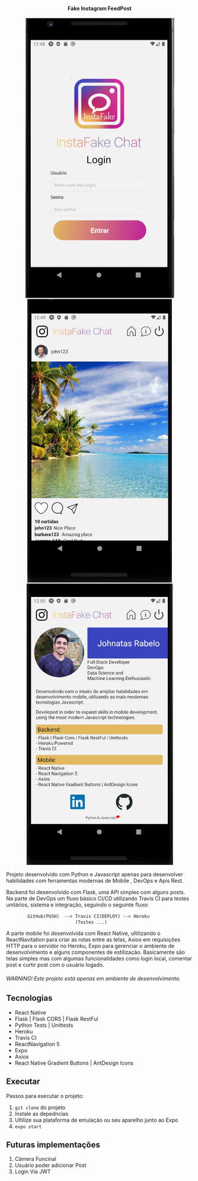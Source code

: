 <h4 align="center">
    Fake Instagram FeedPost
</h4>
<p align="center">
  
  
  <img alt="GitHub last commit" src="https://github.com/johnatasr/Fake-Instagram-FeedPost/blob/master/Screens/1.PNG">
  <img alt="Repository issues" src="https://github.com/johnatasr/Fake-Instagram-FeedPost/blob/master/Screens/2.PNG">
  <img alt="Repository issues" src="https://github.com/johnatasr/Fake-Instagram-FeedPost/blob/master/Screens/3.PNG">
  

</p>

Projeto desenvolvido com Python e Javascript apenas para desenvolver habilidades com ferramentas modernas de Mobile , DevOps e Apis Rest.

Backend foi desenvolvido com Flask, uma API simples com alguns posts. Na parte de DevOps um fluxo básico CI/CD utilizando Travis CI para testes unitários, sistema e integração, seguindo o seguinte fluxo: 

            GitHub(PUSH)  --> Travis CI(DEPLOY) --> Heroku
                              (Testes ...)

A parte mobile foi desenvolvida com React Native, ultilizando o ReactNavitation para criar as rotas entre as telas, Axios em requisições HTTP para o servidor no Heroku, Expo para gerenciar o ambiente de desenvolvimento e alguns componentes de estilização. Basicamente são telas simples mas com algumas funcionalidades como login local, comentar post e curtir post com o usuário logado.


###### WARNING! Este projeto está apenas em ambiente de desenvolvimento.

## Tecnologias

* React Native 
* Flask | Flask CORS | Flask RestFul 
* Python Tests | Unittests
* Heroku
* Travis CI 
* ReactNavigation 5 
* Expo
* Axios
* React Native Gradient Buttons | AntDesign Icons

## Executar

Passos para executar o projeto:

1. `git clone` do projeto
2. Instale as depedncias 
3. Ultilize sua plataforma de emulação ou seu aparelho junto ao Expo
4. `expo start`

## Futuras implementações

1. Câmera Funcinal
2. Usuário poder adicionar Post
3. Login Via JWT

